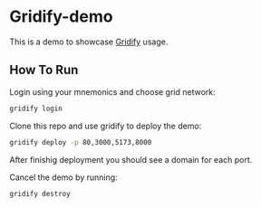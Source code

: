 # Gridify-demo
This is a demo to showcase [Gridify](https://github.com/rawdaGastan/gridify) usage.

## How To Run
Login using your mnemonics and choose grid network:
```bash
gridify login
```

Clone this repo and use gridify to deploy the demo:
```bash
gridify deploy -p 80,3000,5173,8000
```

After finishig deployment you should see a domain for each port.

Cancel the demo by running:
```bash
gridify destroy
```